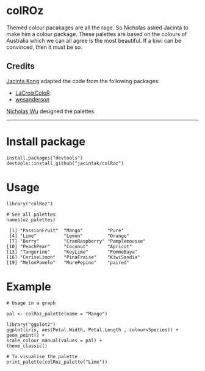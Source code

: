 # colROz

Themed colour pacakages are all the rage. So Nicholas asked Jacinta to make him a colour package. These palettes are based on the colours of Australia which we can all agree is the most beautiful. If a kiwi can be convinced, then it must be so.

## Credits

[Jacinta Kong](https://github.com/jacintak/) adapted the code from the following packages:

* [LaCroixColoR](https://github.com/johannesbjork/LaCroixColoR)
* [wesanderson](https://github.com/karthik/wesanderson)

[Nicholas Wu](https://github.com/nicholaswunz) designed the palettes.

***

# Install package

```
install.packages("devtools")
devtools::install_github("jacintak/colRoz")
```

# Usage

```
library("colRoz")

# See all palettes
names(oz_palettes)

 [1] "PassionFruit"  "Mango"         "Pure"         
 [4] "Lime"          "Lemon"         "Orange"       
 [7] "Berry"         "CranRaspberry" "Pamplemousse" 
[10] "PeachPear"     "Coconut"       "Apricot"      
[13] "Tangerine"     "KeyLime"       "PommeBaya"    
[16] "CeriseLimon"   "PinaFraise"    "KiwiSandia"   
[19] "MelonPomelo"   "MurePepino"    "paired"  
```


# Example
```
# Usage in a graph

pal <- colRoz_palette(name = "Mango")

library("ggplot2")
ggplot(iris, aes(Petal.Width, Petal.Length , colour=Species)) +
geom_point() +
scale_colour_manual(values = pal) +
theme_classic()

# To visualise the palette
print_palette(colRoz_palette("Lime"))
```

